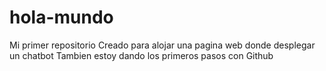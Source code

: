 # hola-mundo
Mi primer repositorio
Creado para alojar una pagina web donde desplegar un chatbot
Tambien estoy dando los primeros pasos con Github
